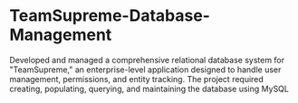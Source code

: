 # TeamSupreme-Database-Management
Developed and managed a comprehensive relational database system for "TeamSupreme," an enterprise-level application designed to handle user management, permissions, and entity tracking. The project required creating, populating, querying, and maintaining the database using MySQL 
